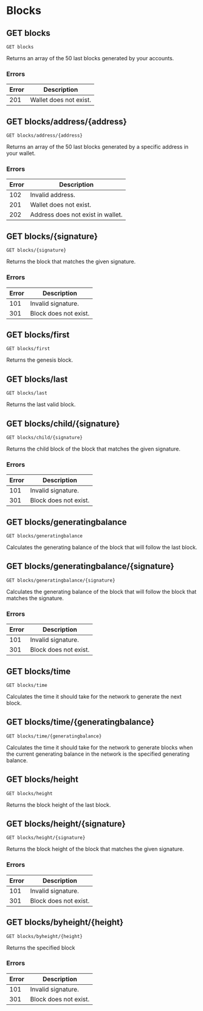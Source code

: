 # Blocks

## GET blocks

```shell
GET blocks
```

Returns an array of the 50 last blocks generated by your accounts.

### Errors

| Error | Description |
| --- | --- |
| 201 | Wallet does not exist. |

## GET blocks/address/{address}

```shell
GET blocks/address/{address}
```

Returns an array of the 50 last blocks generated by a specific address in your wallet.

### Errors

| Error | Description |
| --- | --- |
| 102 | Invalid address. |
| 201 | Wallet does not exist. |
| 202 | Address does not exist in wallet. |

## GET blocks/{signature}

```shell
GET blocks/{signature}
```

Returns the block that matches the given signature.

### Errors

| Error | Description |
| --- | --- |
| 101 | Invalid signature. |
| 301 | Block does not exist. |

## GET blocks/first

```shell
GET blocks/first
```

Returns the genesis block.

## GET blocks/last

```shell
GET blocks/last
```

Returns the last valid block.


## GET blocks/child/{signature}

```shell
GET blocks/child/{signature}
```

Returns the child block of the block that matches the given signature.

### Errors

| Error | Description |
| --- | --- |
| 101 | Invalid signature. |
| 301 | Block does not exist. |

## GET blocks/generatingbalance

```shell
GET blocks/generatingbalance
```

Calculates the generating balance of the block that will follow the last block.

## GET blocks/generatingbalance/{signature}

```shell
GET blocks/generatingbalance/{signature}
```

Calculates the generating balance of the block that will follow the block that matches the signature.

### Errors

| Error | Description |
| --- | --- |
| 101 | Invalid signature. |
| 301 | Block does not exist. |

## GET blocks/time

```shell
GET blocks/time
```

Calculates the time it should take for the network to generate the next block.

## GET blocks/time/{generatingbalance}

```shell
GET blocks/time/{generatingbalance}
```

Calculates the time it should take for the network to generate blocks when the current generating balance in the network is the specified generating balance.

## GET blocks/height

```shell
GET blocks/height
```

Returns the block height of the last block.


## GET blocks/height/{signature}

```shell
GET blocks/height/{signature}
```

Returns the block height of the block that matches the given signature.

### Errors

| Error | Description |
| --- | --- |
| 101 | Invalid signature. |
| 301 | Block does not exist. |

## GET blocks/byheight/{height}

```shell
GET blocks/byheight/{height}
```

Returns the specified block

### Errors

| Error | Description |
| --- | --- |
| 101 | Invalid signature. |
| 301 | Block does not exist. |
